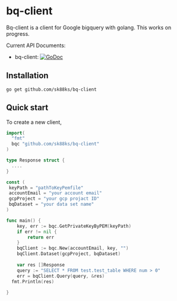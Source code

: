 bq-client
=========

Bq-client is a client for Google bigquery with golang.
This works on progress.

Current API Documents:

* bq-client: [![GoDoc](https://godoc.org/github.com/sk88ks/bq-client?status.svg)](https://godoc.org/github.com/sk88ks/bq-client)

Installation
----

```
go get github.com/sk88ks/bq-client
```

Quick start
----

To create a new client,

```go
import(
  "fmt"
  bqc "github.com/sk88ks/bq-client"
)

type Response struct {
  ....
}

const (
 keyPath = "pathToKeyPemfile"
 accountEmail = "your account email"
 gcpProject = "your gcp projact ID"
 bqDataset = "your data set name"
)

func main() {
	key, err := bqc.GetPrivateKeyByPEM(keyPath)
	if err != nil {
		return err
	}
	bqClient := bqc.New(accountEmail, key, "")
	bqClient.Dataset(gcpProject, bqDataset)
	
	var res []Response
	query := "SELECT * FROM test.test_table WHERE num > 0"
	err = bqClient.Query(query, &res)
  fmt.Println(res)
	
}
```
